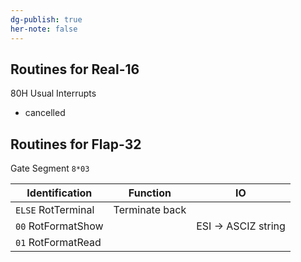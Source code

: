 ```yaml
---
dg-publish: true
her-note: false
---
```


## Routines for Real-16

80H Usual Interrupts
- cancelled

## Routines for Flap-32

Gate Segment `8*03` 

| Identification     | Function       | IO                 |
| ------------------ | -------------- | ------------------ |
| `ELSE` RotTerminal | Terminate back |                    |
| `00` RotFormatShow |                | ESI → ASCIZ string |
| `01` RotFormatRead |                |                    |



